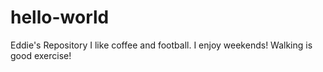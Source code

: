 # hello-world
Eddie's Repository
I like coffee and football.
I enjoy weekends!
Walking is good exercise!
